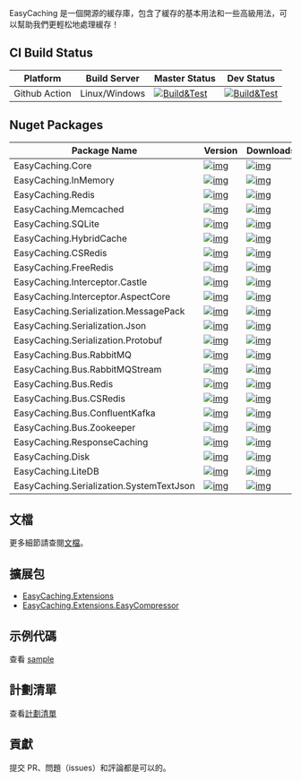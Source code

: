 EasyCaching 是一個開源的緩存庫，包含了緩存的基本用法和一些高級用法，可以幫助我們更輕松地處理緩存！

## CI Build Status

| Platform      | Build Server  | Master Status                                                | Dev Status                                                   |
| ------------- | ------------- | ------------------------------------------------------------ | ------------------------------------------------------------ |
| Github Action | Linux/Windows | [![Build&Test](https://github.com/dotnetcore/EasyCaching/actions/workflows/buildandtest.yml/badge.svg)](https://github.com/dotnetcore/EasyCaching/actions/workflows/buildandtest.yml) | [![Build&Test](https://github.com/dotnetcore/EasyCaching/actions/workflows/buildandtest.yml/badge.svg)](https://github.com/dotnetcore/EasyCaching/actions/workflows/buildandtest.yml) |

## Nuget Packages

| Package Name                             | Version                                                      | Downloads                                                    |
| ---------------------------------------- | ------------------------------------------------------------ | ------------------------------------------------------------ |
| EasyCaching.Core                         | [![img](https://camo.githubusercontent.com/73f1929f435bc434d2a87140ca60b6577e674fef496c17f9c8e9c708ce012a3c/68747470733a2f2f696d672e736869656c64732e696f2f6e756765742f762f4561737943616368696e672e436f72652e737667)](https://camo.githubusercontent.com/73f1929f435bc434d2a87140ca60b6577e674fef496c17f9c8e9c708ce012a3c/68747470733a2f2f696d672e736869656c64732e696f2f6e756765742f762f4561737943616368696e672e436f72652e737667) | [![img](https://camo.githubusercontent.com/63567ae642178d4debbbab3be0b78db2951dbf83c49614a742e483351d2d257b/68747470733a2f2f696d672e736869656c64732e696f2f6e756765742f64742f4561737943616368696e672e436f72652e737667)](https://camo.githubusercontent.com/63567ae642178d4debbbab3be0b78db2951dbf83c49614a742e483351d2d257b/68747470733a2f2f696d672e736869656c64732e696f2f6e756765742f64742f4561737943616368696e672e436f72652e737667) |
| EasyCaching.InMemory                     | [![img](https://camo.githubusercontent.com/bade49831fbd23c11d389d0e64aec0c9c23a86f34ddf408b62ed436759564e75/68747470733a2f2f696d672e736869656c64732e696f2f6e756765742f762f4561737943616368696e672e496e4d656d6f72792e737667)](https://camo.githubusercontent.com/bade49831fbd23c11d389d0e64aec0c9c23a86f34ddf408b62ed436759564e75/68747470733a2f2f696d672e736869656c64732e696f2f6e756765742f762f4561737943616368696e672e496e4d656d6f72792e737667) | [![img](https://camo.githubusercontent.com/e898b559a4e2df734bb510b13a464658007d3a4212d35227c0b8802705b14d9c/68747470733a2f2f696d672e736869656c64732e696f2f6e756765742f64742f4561737943616368696e672e496e4d656d6f72792e737667)](https://camo.githubusercontent.com/e898b559a4e2df734bb510b13a464658007d3a4212d35227c0b8802705b14d9c/68747470733a2f2f696d672e736869656c64732e696f2f6e756765742f64742f4561737943616368696e672e496e4d656d6f72792e737667) |
| EasyCaching.Redis                        | [![img](https://camo.githubusercontent.com/b9f478683650f2f13a8d5110095c7afea2df72f3bae842042980f920dbf1f023/68747470733a2f2f696d672e736869656c64732e696f2f6e756765742f762f4561737943616368696e672e52656469732e737667)](https://camo.githubusercontent.com/b9f478683650f2f13a8d5110095c7afea2df72f3bae842042980f920dbf1f023/68747470733a2f2f696d672e736869656c64732e696f2f6e756765742f762f4561737943616368696e672e52656469732e737667) | [![img](https://camo.githubusercontent.com/d1f4ee6223d56a9ef99f9daafbc607d10d6fb87aed89baa14eda418ca1461582/68747470733a2f2f696d672e736869656c64732e696f2f6e756765742f64742f4561737943616368696e672e52656469732e737667)](https://camo.githubusercontent.com/d1f4ee6223d56a9ef99f9daafbc607d10d6fb87aed89baa14eda418ca1461582/68747470733a2f2f696d672e736869656c64732e696f2f6e756765742f64742f4561737943616368696e672e52656469732e737667) |
| EasyCaching.Memcached                    | [![img](https://camo.githubusercontent.com/4fbbd585e270a61097cce09f5ca76d2a2781e9c15f421c730a166fa62738eaf3/68747470733a2f2f696d672e736869656c64732e696f2f6e756765742f762f4561737943616368696e672e4d656d6361636865642e737667)](https://camo.githubusercontent.com/4fbbd585e270a61097cce09f5ca76d2a2781e9c15f421c730a166fa62738eaf3/68747470733a2f2f696d672e736869656c64732e696f2f6e756765742f762f4561737943616368696e672e4d656d6361636865642e737667) | [![img](https://camo.githubusercontent.com/7ff146eb2224f9b0b4bbd1d131acd97391981d9a09e8023461de11ae3d1a1b5c/68747470733a2f2f696d672e736869656c64732e696f2f6e756765742f64742f4561737943616368696e672e4d656d6361636865642e737667)](https://camo.githubusercontent.com/7ff146eb2224f9b0b4bbd1d131acd97391981d9a09e8023461de11ae3d1a1b5c/68747470733a2f2f696d672e736869656c64732e696f2f6e756765742f64742f4561737943616368696e672e4d656d6361636865642e737667) |
| EasyCaching.SQLite                       | [![img](https://camo.githubusercontent.com/6bcb9e272ea56707d5bfc537f7f39095c3cd9af6c8b4083f8d21d13c7c0cc67d/68747470733a2f2f696d672e736869656c64732e696f2f6e756765742f762f4561737943616368696e672e53514c6974652e737667)](https://camo.githubusercontent.com/6bcb9e272ea56707d5bfc537f7f39095c3cd9af6c8b4083f8d21d13c7c0cc67d/68747470733a2f2f696d672e736869656c64732e696f2f6e756765742f762f4561737943616368696e672e53514c6974652e737667) | [![img](https://camo.githubusercontent.com/3208eab5f9b9d87bf6e6db726db241c0d19ceffd4f263e646262cbde12294e54/68747470733a2f2f696d672e736869656c64732e696f2f6e756765742f64742f4561737943616368696e672e53514c6974652e737667)](https://camo.githubusercontent.com/3208eab5f9b9d87bf6e6db726db241c0d19ceffd4f263e646262cbde12294e54/68747470733a2f2f696d672e736869656c64732e696f2f6e756765742f64742f4561737943616368696e672e53514c6974652e737667) |
| EasyCaching.HybridCache                  | [![img](https://camo.githubusercontent.com/d3fed81c96a2a93deee544393dfa35223d932b74601312add0cd4f9875ac883b/68747470733a2f2f696d672e736869656c64732e696f2f6e756765742f762f4561737943616368696e672e48796272696443616368652e737667)](https://camo.githubusercontent.com/d3fed81c96a2a93deee544393dfa35223d932b74601312add0cd4f9875ac883b/68747470733a2f2f696d672e736869656c64732e696f2f6e756765742f762f4561737943616368696e672e48796272696443616368652e737667) | [![img](https://camo.githubusercontent.com/4de7181d3c3788d5b16d55794ec963525c62b0a2b8c8750e3d2f43cd73acfae9/68747470733a2f2f696d672e736869656c64732e696f2f6e756765742f64742f4561737943616368696e672e48796272696443616368652e737667)](https://camo.githubusercontent.com/4de7181d3c3788d5b16d55794ec963525c62b0a2b8c8750e3d2f43cd73acfae9/68747470733a2f2f696d672e736869656c64732e696f2f6e756765742f64742f4561737943616368696e672e48796272696443616368652e737667) |
| EasyCaching.CSRedis                      | [![img](https://camo.githubusercontent.com/c015ea38837ee71d2c0f52efce5de54e56e21bf012011c97867fa1f035280d50/68747470733a2f2f696d672e736869656c64732e696f2f6e756765742f762f4561737943616368696e672e435352656469732e737667)](https://camo.githubusercontent.com/c015ea38837ee71d2c0f52efce5de54e56e21bf012011c97867fa1f035280d50/68747470733a2f2f696d672e736869656c64732e696f2f6e756765742f762f4561737943616368696e672e435352656469732e737667) | [![img](https://camo.githubusercontent.com/95f69f57aaa0e41c4381cff3f8ff579dd655471a4117bb4922ab474726671e4a/68747470733a2f2f696d672e736869656c64732e696f2f6e756765742f64742f4561737943616368696e672e435352656469732e737667)](https://camo.githubusercontent.com/95f69f57aaa0e41c4381cff3f8ff579dd655471a4117bb4922ab474726671e4a/68747470733a2f2f696d672e736869656c64732e696f2f6e756765742f64742f4561737943616368696e672e435352656469732e737667) |
| EasyCaching.FreeRedis                    | [![img](https://camo.githubusercontent.com/629716b1f8a4f90fe8e92c75e6b2bde4a17f5e83421ebc0fad5c0a395913e7f1/68747470733a2f2f696d672e736869656c64732e696f2f6e756765742f762f4561737943616368696e672e4672656552656469732e737667)](https://camo.githubusercontent.com/629716b1f8a4f90fe8e92c75e6b2bde4a17f5e83421ebc0fad5c0a395913e7f1/68747470733a2f2f696d672e736869656c64732e696f2f6e756765742f762f4561737943616368696e672e4672656552656469732e737667) | [![img](https://camo.githubusercontent.com/490676b6acc051445682c76005757a3d22ba43ffe4ab883930a42936ce6f003d/68747470733a2f2f696d672e736869656c64732e696f2f6e756765742f64742f4561737943616368696e672e4672656552656469732e737667)](https://camo.githubusercontent.com/490676b6acc051445682c76005757a3d22ba43ffe4ab883930a42936ce6f003d/68747470733a2f2f696d672e736869656c64732e696f2f6e756765742f64742f4561737943616368696e672e4672656552656469732e737667) |
| EasyCaching.Interceptor.Castle           | [![img](https://camo.githubusercontent.com/c2d1484303d206eee380282a307f8d2983b369c957d65146dc404e4dab4e24b2/68747470733a2f2f696d672e736869656c64732e696f2f6e756765742f762f4561737943616368696e672e496e746572636570746f722e436173746c652e737667)](https://camo.githubusercontent.com/c2d1484303d206eee380282a307f8d2983b369c957d65146dc404e4dab4e24b2/68747470733a2f2f696d672e736869656c64732e696f2f6e756765742f762f4561737943616368696e672e496e746572636570746f722e436173746c652e737667) | [![img](https://camo.githubusercontent.com/2615a7b8717e3e5b0de9abaf000d1299e4c3bcf6007d37f44c7655919d2d6d9c/68747470733a2f2f696d672e736869656c64732e696f2f6e756765742f64742f4561737943616368696e672e496e746572636570746f722e436173746c652e737667)](https://camo.githubusercontent.com/2615a7b8717e3e5b0de9abaf000d1299e4c3bcf6007d37f44c7655919d2d6d9c/68747470733a2f2f696d672e736869656c64732e696f2f6e756765742f64742f4561737943616368696e672e496e746572636570746f722e436173746c652e737667) |
| EasyCaching.Interceptor.AspectCore       | [![img](https://camo.githubusercontent.com/5ec31686080ac0dc7c50270ac84cda0a6bd6981210b95b03134348607a10ea8a/68747470733a2f2f696d672e736869656c64732e696f2f6e756765742f762f4561737943616368696e672e496e746572636570746f722e417370656374436f72652e737667)](https://camo.githubusercontent.com/5ec31686080ac0dc7c50270ac84cda0a6bd6981210b95b03134348607a10ea8a/68747470733a2f2f696d672e736869656c64732e696f2f6e756765742f762f4561737943616368696e672e496e746572636570746f722e417370656374436f72652e737667) | [![img](https://camo.githubusercontent.com/0b3565cea34546e9d8578162464587152bea950b65a43a10e9129d16004c2082/68747470733a2f2f696d672e736869656c64732e696f2f6e756765742f64742f4561737943616368696e672e496e746572636570746f722e417370656374436f72652e737667)](https://camo.githubusercontent.com/0b3565cea34546e9d8578162464587152bea950b65a43a10e9129d16004c2082/68747470733a2f2f696d672e736869656c64732e696f2f6e756765742f64742f4561737943616368696e672e496e746572636570746f722e417370656374436f72652e737667) |
| EasyCaching.Serialization.MessagePack    | [![img](https://camo.githubusercontent.com/4f33065128ad315229727a24fb107f40331c03ee5fc7fcf89cbaf2651e9f02df/68747470733a2f2f696d672e736869656c64732e696f2f6e756765742f762f4561737943616368696e672e53657269616c697a6174696f6e2e4d6573736167655061636b2e737667)](https://camo.githubusercontent.com/4f33065128ad315229727a24fb107f40331c03ee5fc7fcf89cbaf2651e9f02df/68747470733a2f2f696d672e736869656c64732e696f2f6e756765742f762f4561737943616368696e672e53657269616c697a6174696f6e2e4d6573736167655061636b2e737667) | [![img](https://camo.githubusercontent.com/eda440fb53886ab16264b50408248ba92a2c0f1595108aac708db9d910716770/68747470733a2f2f696d672e736869656c64732e696f2f6e756765742f64742f4561737943616368696e672e53657269616c697a6174696f6e2e4d6573736167655061636b2e737667)](https://camo.githubusercontent.com/eda440fb53886ab16264b50408248ba92a2c0f1595108aac708db9d910716770/68747470733a2f2f696d672e736869656c64732e696f2f6e756765742f64742f4561737943616368696e672e53657269616c697a6174696f6e2e4d6573736167655061636b2e737667) |
| EasyCaching.Serialization.Json           | [![img](https://camo.githubusercontent.com/dff66176b2f2ef7d871db87127707ab4bc7b951596b1efa564e038bd71f0c792/68747470733a2f2f696d672e736869656c64732e696f2f6e756765742f762f4561737943616368696e672e53657269616c697a6174696f6e2e4a736f6e2e737667)](https://camo.githubusercontent.com/dff66176b2f2ef7d871db87127707ab4bc7b951596b1efa564e038bd71f0c792/68747470733a2f2f696d672e736869656c64732e696f2f6e756765742f762f4561737943616368696e672e53657269616c697a6174696f6e2e4a736f6e2e737667) | [![img](https://camo.githubusercontent.com/f0ce7246e1842e9f5f1852b08f6a6aaa3a09f4ef4a516f3b0d91666c8c277de6/68747470733a2f2f696d672e736869656c64732e696f2f6e756765742f64742f4561737943616368696e672e53657269616c697a6174696f6e2e4a736f6e2e737667)](https://camo.githubusercontent.com/f0ce7246e1842e9f5f1852b08f6a6aaa3a09f4ef4a516f3b0d91666c8c277de6/68747470733a2f2f696d672e736869656c64732e696f2f6e756765742f64742f4561737943616368696e672e53657269616c697a6174696f6e2e4a736f6e2e737667) |
| EasyCaching.Serialization.Protobuf       | [![img](https://camo.githubusercontent.com/bfd0cf9e2a0f9811d720a723bb5eac746c5f33093a545bc4eeadab4d1c8c9d4a/68747470733a2f2f696d672e736869656c64732e696f2f6e756765742f762f4561737943616368696e672e53657269616c697a6174696f6e2e50726f746f6275662e737667)](https://camo.githubusercontent.com/bfd0cf9e2a0f9811d720a723bb5eac746c5f33093a545bc4eeadab4d1c8c9d4a/68747470733a2f2f696d672e736869656c64732e696f2f6e756765742f762f4561737943616368696e672e53657269616c697a6174696f6e2e50726f746f6275662e737667) | [![img](https://camo.githubusercontent.com/1b90126a584a92ccf12c3efbf5f4e59ad3437bd28498a74ded99dbcf06d0da84/68747470733a2f2f696d672e736869656c64732e696f2f6e756765742f64742f4561737943616368696e672e53657269616c697a6174696f6e2e50726f746f6275662e737667)](https://camo.githubusercontent.com/1b90126a584a92ccf12c3efbf5f4e59ad3437bd28498a74ded99dbcf06d0da84/68747470733a2f2f696d672e736869656c64732e696f2f6e756765742f64742f4561737943616368696e672e53657269616c697a6174696f6e2e50726f746f6275662e737667) |
| EasyCaching.Bus.RabbitMQ                 | [![img](https://camo.githubusercontent.com/2c72a54123909a27a5f31ac50264361315aed2dd3202c845a12b068899aebdd2/68747470733a2f2f696d672e736869656c64732e696f2f6e756765742f762f4561737943616368696e672e4275732e5261626269744d512e737667)](https://camo.githubusercontent.com/2c72a54123909a27a5f31ac50264361315aed2dd3202c845a12b068899aebdd2/68747470733a2f2f696d672e736869656c64732e696f2f6e756765742f762f4561737943616368696e672e4275732e5261626269744d512e737667) | [![img](https://camo.githubusercontent.com/dd999d5bb80eae0670c14071785da2b92fbb2c359d3e409a3f602610bda2a139/68747470733a2f2f696d672e736869656c64732e696f2f6e756765742f64742f4561737943616368696e672e4275732e5261626269744d512e737667)](https://camo.githubusercontent.com/dd999d5bb80eae0670c14071785da2b92fbb2c359d3e409a3f602610bda2a139/68747470733a2f2f696d672e736869656c64732e696f2f6e756765742f64742f4561737943616368696e672e4275732e5261626269744d512e737667) |
| EasyCaching.Bus.RabbitMQStream           | [![img](https://camo.githubusercontent.com/4def92af2c9b22273f6667ac78ae90af469d83c39e7a9bcb0a89bf545e9b8d70/68747470733a2f2f696d672e736869656c64732e696f2f6e756765742f762f4561737943616368696e672e4275732e5261626269744d5153747265616d2e737667)](https://camo.githubusercontent.com/4def92af2c9b22273f6667ac78ae90af469d83c39e7a9bcb0a89bf545e9b8d70/68747470733a2f2f696d672e736869656c64732e696f2f6e756765742f762f4561737943616368696e672e4275732e5261626269744d5153747265616d2e737667) | [![img](https://camo.githubusercontent.com/c5e86606fc59c164c0c84059ae600a1dbd7095fe7ef5936d3b9bdedb3df7aa0d/68747470733a2f2f696d672e736869656c64732e696f2f6e756765742f64742f4561737943616368696e672e4275732e5261626269744d5153747265616d2e737667)](https://camo.githubusercontent.com/c5e86606fc59c164c0c84059ae600a1dbd7095fe7ef5936d3b9bdedb3df7aa0d/68747470733a2f2f696d672e736869656c64732e696f2f6e756765742f64742f4561737943616368696e672e4275732e5261626269744d5153747265616d2e737667) |
| EasyCaching.Bus.Redis                    | [![img](https://camo.githubusercontent.com/33f420b8f2e971e2417d6622756dd9d73dd39ab729459462ced4497576481c0f/68747470733a2f2f696d672e736869656c64732e696f2f6e756765742f762f4561737943616368696e672e4275732e52656469732e737667)](https://camo.githubusercontent.com/33f420b8f2e971e2417d6622756dd9d73dd39ab729459462ced4497576481c0f/68747470733a2f2f696d672e736869656c64732e696f2f6e756765742f762f4561737943616368696e672e4275732e52656469732e737667) | [![img](https://camo.githubusercontent.com/24ae9cf4e7912e9caf3bf5863f9f88264a7c6b090062c749047564bedc5e38a9/68747470733a2f2f696d672e736869656c64732e696f2f6e756765742f64742f4561737943616368696e672e4275732e52656469732e737667)](https://camo.githubusercontent.com/24ae9cf4e7912e9caf3bf5863f9f88264a7c6b090062c749047564bedc5e38a9/68747470733a2f2f696d672e736869656c64732e696f2f6e756765742f64742f4561737943616368696e672e4275732e52656469732e737667) |
| EasyCaching.Bus.CSRedis                  | [![img](https://camo.githubusercontent.com/dae5c514010f7b54fada7c89609eb6be1662e358a77c623e0a84b38d9880aaec/68747470733a2f2f696d672e736869656c64732e696f2f6e756765742f762f4561737943616368696e672e4275732e435352656469732e737667)](https://camo.githubusercontent.com/dae5c514010f7b54fada7c89609eb6be1662e358a77c623e0a84b38d9880aaec/68747470733a2f2f696d672e736869656c64732e696f2f6e756765742f762f4561737943616368696e672e4275732e435352656469732e737667) | [![img](https://camo.githubusercontent.com/1788f1a465b50339bcff5bf1573f36fbf45d2049d23d7659595c03896926a11e/68747470733a2f2f696d672e736869656c64732e696f2f6e756765742f64742f4561737943616368696e672e4275732e435352656469732e737667)](https://camo.githubusercontent.com/1788f1a465b50339bcff5bf1573f36fbf45d2049d23d7659595c03896926a11e/68747470733a2f2f696d672e736869656c64732e696f2f6e756765742f64742f4561737943616368696e672e4275732e435352656469732e737667) |
| EasyCaching.Bus.ConfluentKafka           | [![img](https://camo.githubusercontent.com/a6b8718f7d644cbda7bfe993f44c4956a639df6563d23868f8db1e4d51cb6b56/68747470733a2f2f696d672e736869656c64732e696f2f6e756765742f762f4561737943616368696e672e4275732e436f6e666c75656e744b61666b612e737667)](https://camo.githubusercontent.com/a6b8718f7d644cbda7bfe993f44c4956a639df6563d23868f8db1e4d51cb6b56/68747470733a2f2f696d672e736869656c64732e696f2f6e756765742f762f4561737943616368696e672e4275732e436f6e666c75656e744b61666b612e737667) | [![img](https://camo.githubusercontent.com/e6a628ea196bb69f060b00ab2cda2386b7539bdef5b77245c40d72523f8ce378/68747470733a2f2f696d672e736869656c64732e696f2f6e756765742f64742f4561737943616368696e672e4275732e436f6e666c75656e744b61666b612e737667)](https://camo.githubusercontent.com/e6a628ea196bb69f060b00ab2cda2386b7539bdef5b77245c40d72523f8ce378/68747470733a2f2f696d672e736869656c64732e696f2f6e756765742f64742f4561737943616368696e672e4275732e436f6e666c75656e744b61666b612e737667) |
| EasyCaching.Bus.Zookeeper                | [![img](https://camo.githubusercontent.com/54f8b5a5b0d0fa1c0fc45b43a48a482a8f17aa2467cbc5fd7dc9565bb45beab0/68747470733a2f2f696d672e736869656c64732e696f2f6e756765742f762f4561737943616368696e672e4275732e5a6f6f6b65657065722e737667)](https://camo.githubusercontent.com/54f8b5a5b0d0fa1c0fc45b43a48a482a8f17aa2467cbc5fd7dc9565bb45beab0/68747470733a2f2f696d672e736869656c64732e696f2f6e756765742f762f4561737943616368696e672e4275732e5a6f6f6b65657065722e737667) | [![img](https://camo.githubusercontent.com/0b382c1b0066aeda1c1e695d43a84c59f792d6d25d1337d151f39a13b13b6faf/68747470733a2f2f696d672e736869656c64732e696f2f6e756765742f64742f4561737943616368696e672e4275732e5a6f6f6b65657065722e737667)](https://camo.githubusercontent.com/0b382c1b0066aeda1c1e695d43a84c59f792d6d25d1337d151f39a13b13b6faf/68747470733a2f2f696d672e736869656c64732e696f2f6e756765742f64742f4561737943616368696e672e4275732e5a6f6f6b65657065722e737667) |
| EasyCaching.ResponseCaching              | [![img](https://camo.githubusercontent.com/667b340390cd5ad853a8c626f518eab5b9a111456aed47d1a28d077d4af9e966/68747470733a2f2f696d672e736869656c64732e696f2f6e756765742f762f4561737943616368696e672e526573706f6e736543616368696e672e737667)](https://camo.githubusercontent.com/667b340390cd5ad853a8c626f518eab5b9a111456aed47d1a28d077d4af9e966/68747470733a2f2f696d672e736869656c64732e696f2f6e756765742f762f4561737943616368696e672e526573706f6e736543616368696e672e737667) | [![img](https://camo.githubusercontent.com/087a14e7c45dcceba935bacd700f9b4887099269695c344c2322131d84d06000/68747470733a2f2f696d672e736869656c64732e696f2f6e756765742f64742f4561737943616368696e672e526573706f6e736543616368696e672e737667)](https://camo.githubusercontent.com/087a14e7c45dcceba935bacd700f9b4887099269695c344c2322131d84d06000/68747470733a2f2f696d672e736869656c64732e696f2f6e756765742f64742f4561737943616368696e672e526573706f6e736543616368696e672e737667) |
| EasyCaching.Disk                         | [![img](https://camo.githubusercontent.com/c1482b79ab298b83d112a79efe0cf13659af28fda208b8956637fd264a825667/68747470733a2f2f696d672e736869656c64732e696f2f6e756765742f762f4561737943616368696e672e4469736b2e737667)](https://camo.githubusercontent.com/c1482b79ab298b83d112a79efe0cf13659af28fda208b8956637fd264a825667/68747470733a2f2f696d672e736869656c64732e696f2f6e756765742f762f4561737943616368696e672e4469736b2e737667) | [![img](https://camo.githubusercontent.com/ad2f4910ecf298b2d179ff4944c429af4c47852b3ea8c1ba8a43733db433143f/68747470733a2f2f696d672e736869656c64732e696f2f6e756765742f64742f4561737943616368696e672e4469736b2e737667)](https://camo.githubusercontent.com/ad2f4910ecf298b2d179ff4944c429af4c47852b3ea8c1ba8a43733db433143f/68747470733a2f2f696d672e736869656c64732e696f2f6e756765742f64742f4561737943616368696e672e4469736b2e737667) |
| EasyCaching.LiteDB                       | [![img](https://camo.githubusercontent.com/cf02c7a74c5dea65aba64a61568391393c2e668e0850e8584747dd69693b3e57/68747470733a2f2f696d672e736869656c64732e696f2f6e756765742f762f4561737943616368696e672e4c69746544422e737667)](https://camo.githubusercontent.com/cf02c7a74c5dea65aba64a61568391393c2e668e0850e8584747dd69693b3e57/68747470733a2f2f696d672e736869656c64732e696f2f6e756765742f762f4561737943616368696e672e4c69746544422e737667) | [![img](https://camo.githubusercontent.com/aa19b7ec56a4f99d98f58b5be29eeb7db3428f9003881b44ec6eb465859dbef6/68747470733a2f2f696d672e736869656c64732e696f2f6e756765742f64742f4561737943616368696e672e4c69746544422e737667)](https://camo.githubusercontent.com/aa19b7ec56a4f99d98f58b5be29eeb7db3428f9003881b44ec6eb465859dbef6/68747470733a2f2f696d672e736869656c64732e696f2f6e756765742f64742f4561737943616368696e672e4c69746544422e737667) |
| EasyCaching.Serialization.SystemTextJson | [![img](https://camo.githubusercontent.com/fb8dce2994df00fdf515b043c0d6acdebe0fc2ce8a37e43725428de9c4885da4/68747470733a2f2f696d672e736869656c64732e696f2f6e756765742f762f4561737943616368696e672e53657269616c697a6174696f6e2e53797374656d546578744a736f6e2e737667)](https://camo.githubusercontent.com/fb8dce2994df00fdf515b043c0d6acdebe0fc2ce8a37e43725428de9c4885da4/68747470733a2f2f696d672e736869656c64732e696f2f6e756765742f762f4561737943616368696e672e53657269616c697a6174696f6e2e53797374656d546578744a736f6e2e737667) | [![img](https://camo.githubusercontent.com/5120df1fde26e6709979efbe697482ea411edc67c6b1048e625cd7ac3d5353b1/68747470733a2f2f696d672e736869656c64732e696f2f6e756765742f64742f4561737943616368696e672e53657269616c697a6174696f6e2e53797374656d546578744a736f6e2e737667)](https://camo.githubusercontent.com/5120df1fde26e6709979efbe697482ea411edc67c6b1048e625cd7ac3d5353b1/68747470733a2f2f696d672e736869656c64732e696f2f6e756765742f64742f4561737943616368696e672e53657269616c697a6174696f6e2e53797374656d546578744a736f6e2e737667) |

## 文檔

更多細節請查閱[文檔](http://easycaching.readthedocs.io/en/latest/)。

## 擴展包

- [EasyCaching.Extensions](https://github.com/yrinleung/EasyCaching.Extensions)
- [EasyCaching.Extensions.EasyCompressor](https://github.com/mjebrahimi/EasyCompressor/blob/master/src/EasyCaching.Extensions.EasyCompressor/README.md)

## 示例代碼

查看 [sample](https://github.com/catcherwong/EasyCaching/tree/master/sample)

## 計劃清單

查看[計劃清單](https://github.com/dotnetcore/EasyCaching/blob/dev/docs/ToDoList.md)

## 貢獻

提交 PR、問題（issues）和評論都是可以的。